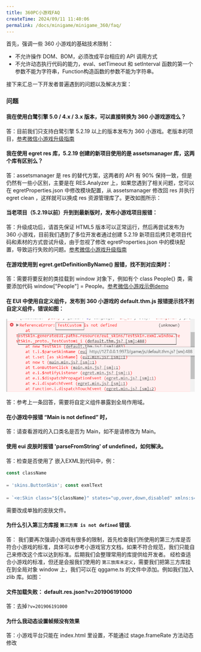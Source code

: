 ```yaml
---
title: 360PC小游戏FAQ
createTime: 2024/09/11 11:40:06
permalink: /docs/minigame/minigame_360/faq/
---
```

首先，强调一些 360 小游戏的基础技术限制：

- 不允许操作 DOM、BOM，必须改成平台相应的 API 调用方式
- 不允许动态执行代码的能力，eval、setTimeout 和 setInterval 函数的第一个参数不能为字符串，Function构造函数的参数不能为字符串。

接下来汇总一下开发者普遍遇到的问题以及解决方案：

### 问题[​](#问题 "问题的直接链接")

#### 我在使用白鹭引擎 5.0 / 4.x / 3.x 版本，可以直接转换为 360 小游戏游戏么？[​](#我在使用白鹭引擎-50--4x--3x-版本可以直接转换为-360-小游戏游戏么 "我在使用白鹭引擎 5.0 / 4.x / 3.x 版本，可以直接转换为 360 小游戏游戏么？的直接链接")

答：目前我们只支持白鹭引擎 5.2.19 以上的版本发布为 360 小游戏。老版本的项目，[参考微信小游戏升级指南](https://docs.egret.com/engine/docs/publish/minigame/wechat/publish)

#### 我在使用 egret res 库，5.2.19 创建的新项目使用的是 assetsmanager 库，这两个库有区别么？[​](#我在使用-egret-res-库5219-创建的新项目使用的是-assetsmanager-库这两个库有区别么 "我在使用 egret res 库，5.2.19 创建的新项目使用的是 assetsmanager 库，这两个库有区别么？的直接链接")

答：assetsmanager 是 res 的替代方案，这两者的 API 有 90% 保持一致，但是仍然有一些小区别，主要是在 RES.Analyzer 上，如果您遇到了相关问题，您可以在 egretProperties.json 中修改模块配置，从 assetsmanager 修改回 res 并执行 egret clean ，这样就可以换成 res 资源管理库了。更改如图所示：

#### 当老项目（5.2.19以前）升到到最新版时，发布小游戏项目报错：[​](#当老项目5219以前升到到最新版时发布小游戏项目报错 "当老项目（5.2.19以前）升到到最新版时，发布小游戏项目报错：的直接链接")

答：升级成功后，请首先保证 HTML5 版本可以正常运行，然后再尝试发布为 360 小游戏，目前我们遇到了多位开发者通过创建 5.2.19 新项目后拷贝老项目代码和素材的方式尝试升级，由于忽视了修改 egretProperties.json 中的模块配置，导致运行失败的问题。[参考微信小游戏升级指南](https://docs.egret.com/engine/docs/publish/minigame/wechat/publish)

#### 在游戏使用到 egret.getDefinitionByName() 报错，找不到对应类时：[​](#在游戏使用到-egretgetdefinitionbyname-报错找不到对应类时 "在游戏使用到 egret.getDefinitionByName() 报错，找不到对应类时：的直接链接")

答：需要将要反射的类挂载到 window 对象下，例如有个 class People{} 类，需要添加代码 window\["People"\] = People。[参考微信小游戏示例demo](https://docs.egret.com/engine/img/docs/publish/minigame/wechat/minigameFAQ/testglobal.zip)

#### 在 EUI 中使用自定义组件，发布到 360 小游戏的 default.thm.js 报错提示找不到自定义组件，错误如图：[​](#在-eui-中使用自定义组件发布到-360-小游戏的-defaultthmjs-报错提示找不到自定义组件错误如图 "在 EUI 中使用自定义组件，发布到 360 小游戏的 default.thm.js 报错提示找不到自定义组件，错误如图：的直接链接")

![alt text](image.png)

答：参考上一条回答，需要将自定义组件暴露到全局作用域。

#### 在小游戏中报错 “Main is not defined” 时，[​](#在小游戏中报错-main-is-not-defined-时 "在小游戏中报错 “Main is not defined” 时，的直接链接")

答：请查看游戏的入口类名是否为 Main，如不是请修改为 Main。

#### 使用 eui 皮肤时报错 'parseFromString' of undefined，如何解决。[​](#使用-eui-皮肤时报错-parsefromstring-of-undefined如何解决 "使用 eui 皮肤时报错 'parseFromString' of undefined，如何解决。的直接链接")

答：检查是否使用了 嵌入EXML到代码中，例：

```js
const className

= 'skins.ButtonSkin'; const exmlText

= `<e:Skin class="${className}" states="up,over,down,disabled" xmlns:s="http://ns.egret.com/eui">                ...    </e:Skin>`
```

需要改成单独的皮肤文件。

#### 为什么引入第三方库报 `第三方库 is not defined` 错误.[​](#为什么引入第三方库报-第三方库-is-not-defined-错误 "为什么引入第三方库报-第三方库-is-not-defined-错误的直接链接")

答： 我们要再次强调小游戏有很多的限制，首先检查我们所使用的第三方库是否符合小游戏的标准，具体可以参考小游戏官方文档，如果不符合规范，我们只能自己来修改这个库以达到标准。后期我们会整理常用的库提供给开发者。 经检查适合小游戏的标准，但还是会报我们使用的 `第三放库未定义`，需要我们把第三方库挂在到全局对象 window 上，我们可以在 qggame.ts 的文件中添加。例如我们加入 zlib 库。如图：

#### 文件加载失败： default.res.json?v=201906191000[​](#文件加载失败-defaultresjsonv201906191000 "文件加载失败： default.res.json?v=201906191000的直接链接")

答：去掉`?v=201906191000`

#### 为什么我动态设置帧频没有效果[​](#为什么我动态设置帧频没有效果 "为什么我动态设置帧频没有效果的直接链接")

答：小游戏平台只能在 index.html 里设置，不能通过 stage.frameRate 方法动态修改
